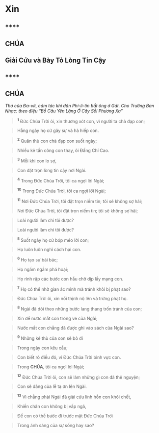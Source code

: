 # Xin

## ****

## CHÚA

## Giải Cứu và Bày Tỏ Lòng Tin Cậy

## ****

## CHÚA
*Thơ của Đa-vít, cảm tác khi dân Phi-li-tin bắt ông ở Gát. Cho Trưởng Ban Nhạc: theo điệu “Bồ Câu Yên Lặng Ở Cây Sồi Phương Xa”*

> <sup><b>1</b></sup> Đức Chúa Trời ôi, xin thương xót con, vì người ta chà đạp con;
>


> Hằng ngày họ cứ gây sự và hà hiếp con.
>


> <sup><b>2</b></sup> Quân thù con chà đạp con suốt ngày;
>


> Nhiều kẻ tấn công con thay, ôi Đấng Chí Cao.
>


> <sup><b>3</b></sup> Mỗi khi con lo sợ,
>


> Con đặt trọn lòng tin cậy nơi Ngài.
>


> <sup><b>4</b></sup> Trong Đức Chúa Trời, tôi ca ngợi lời Ngài;
> 
> <sup><b>10</b></sup> Trong Đức Chúa Trời, tôi ca ngợi lời Ngài;
>


> <sup><b>11</b></sup> Nơi Đức Chúa Trời, tôi đặt trọn niềm tin; tôi sẽ không sợ hãi;
> 
> Nơi Đức Chúa Trời, tôi đặt trọn niềm tin; tôi sẽ không sợ hãi;
>


> Loài người làm chi tôi được?
> 
> Loài người làm chi tôi được?
>


> <sup><b>5</b></sup> Suốt ngày họ cứ bóp méo lời con;
>


> Họ luôn luôn nghĩ cách hại con.
>


> <sup><b>6</b></sup> Họ tạo sự bài bác;
>


> Họ ngấm ngầm phá hoại;
>


> Họ rình rập các bước con hầu chờ dịp lấy mạng con.
>


> <sup><b>7</b></sup> Họ có thể nhờ gian ác mình mà tránh khỏi bị phạt sao?
>


> Đức Chúa Trời ôi, xin nổi thịnh nộ lên và trừng phạt họ.
>


> <sup><b>8</b></sup> Ngài đã dõi theo những bước lang thang trốn tránh của con;
>


> Xin để nước mắt con trong ve của Ngài;
>


> Nước mắt con chẳng đã được ghi vào sách của Ngài sao?
>


> <sup><b>9</b></sup> Những kẻ thù của con sẽ bỏ đi
>


> Trong ngày con kêu cầu;
>


> Con biết rõ điều đó, vì Đức Chúa Trời binh vực con.
>


> Trong **CHÚA**, tôi ca ngợi lời Ngài;
>


> <sup><b>12</b></sup> Đức Chúa Trời ôi, con sẽ làm những gì con đã thệ nguyện;
>


> Con sẽ dâng của lễ tạ ơn lên Ngài.
>


> <sup><b>13</b></sup> Vì chẳng phải Ngài đã giải cứu linh hồn con khỏi chết,
>


> Khiến chân con không bị vấp ngã,
>


> Để con có thể bước đi trước mặt Đức Chúa Trời
>


> Trong ánh sáng của sự sống hay sao?
>